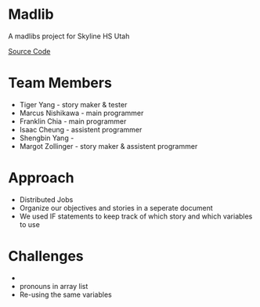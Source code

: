 # Madlib
A madlibs project for Skyline HS Utah 

[Source Code](https://github.com/fugu2000/madlib/tree/main/src)

# Team Members
* Tiger Yang - story maker & tester
* Marcus Nishikawa - main programmer
* Franklin Chia - main programmer
* Isaac Cheung - assistent programmer
* Shengbin Yang -
* Margot Zollinger - story maker & assistent programmer

# Approach 
* Distributed Jobs
* Organize our objectives and stories in a seperate document
* We used IF statements to keep track of which story and which variables to use 

# Challenges 
* 
* pronouns in array list
* Re-using the same variables
